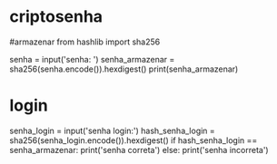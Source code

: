# criptosenha
#armazenar
from hashlib import sha256

senha = input('senha: ')
senha_armazenar = sha256(senha.encode()).hexdigest()
print(senha_armazenar)

# login

senha_login = input('senha login:')
hash_senha_login = sha256(senha_login.encode()).hexdigest()
if hash_senha_login == senha_armazenar:
    print('senha correta')
else:
    print('senha incorreta')
